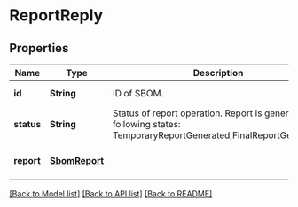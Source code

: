 # ReportReply
## Properties

| Name | Type | Description | Notes |
|------------ | ------------- | ------------- | -------------|
| **id** | **String** | ID of SBOM. | [default to null] |
| **status** | **String** | Status of report operation. Report is generated for following states: TemporaryReportGenerated,FinalReportGenerated | [default to null] |
| **report** | [**SbomReport**](SbomReport.md) |  | [optional] [default to null] |

[[Back to Model list]](../README.md#documentation-for-models) [[Back to API list]](../README.md#documentation-for-api-endpoints) [[Back to README]](../README.md)

